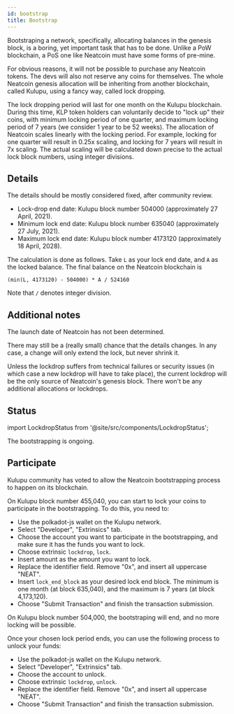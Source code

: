 ```yaml
---
id: bootstrap
title: Bootstrap
---
```


Bootstraping a network, specifically, allocating balances in the genesis
block, is a boring, yet important task that has to be done. Unlike a PoW
blockchain, a PoS one like Neatcoin must have some forms of pre-mine.

For obvious reasons, it will not be possible to purchase any Neatcoin tokens. The
devs will also not reserve any coins for themselves. The whole Neatcoin genesis
allocation will be inheriting from another blockchain, called Kulupu, using a
fancy way, called lock dropping.

The lock dropping period will last for one month on the Kulupu blockchain.
During this time, KLP token holders can voluntarily decide to "lock up" their
coins, with minimum locking period of one quarter, and maximum locking period of 7
years (we consider 1 year to be 52 weeks). The allocation of Neatcoin scales
linearly with the locking period. For example, locking for one quarter will result
in 0.25x scaling, and locking for 7 years will result in 7x scaling. The actual
scaling will be calculated down precise to the actual lock block numbers, using
integer divisions.

## Details

The details should be mostly considered fixed, after community review.

* Lock-drop end date: Kulupu block number 504000 (approximately 27 April, 2021).
* Minimum lock end date: Kulupu block number 635040 (approximately 27 July, 2021).
* Maximum lock end date: Kulupu block number 4173120 (approximately 18 April, 2028).

The calculation is done as follows. Take `L` as your lock end date, and `A` as
the locked balance. The final balance on the Neatcoin blockchain is

```
(min(L, 4173120) - 504000) * A / 524160
```

Note that `/` denotes integer division.

## Additional notes

The launch date of Neatcoin has not been determined.

There may still be a (really small) chance that the details changes. In any
case, a change will only extend the lock, but never shrink it.

Unless the lockdrop suffers from technical failures or security issues (in which
case a new lockdrop will have to take place), the current lockdrop will be the
only source of Neatcoin's genesis block. There won't be any additional
allocations or lockdrops.

## Status

import LockdropStatus from '@site/src/components/LockdropStatus';

The bootstrapping is ongoing. <LockdropStatus />

## Participate

Kulupu community has voted to allow the Neatcoin bootstrapping process to happen
on its blockchain.

On Kulupu block number 455,040, you can start to lock your coins to participate
in the bootstrapping. To do this, you need to:

* Use the polkadot-js wallet on the Kulupu network.
* Select "Developer", "Extrinsics" tab.
* Choose the account you want to participate in the bootstrapping, and make sure
  it has the funds you want to lock.
* Choose extrinsic `lockdrop`, `lock`.
* Insert amount as the amount you want to lock.
* Replace the identifier field. Remove "0x", and insert all uppercase "NEAT".
* Insert `lock_end_block` as your desired lock end block. The minimum is one
  month (at block 635,040), and the maximum is 7 years (at block 4,173,120).
* Choose "Submit Transaction" and finish the transaction submission.

On Kulupu block number 504,000, the bootstraping will end, and no more locking
will be possible.

Once your chosen lock period ends, you can use the following process to unlock
your funds:

* Use the polkadot-js wallet on the Kulupu network.
* Select "Developer", "Extrinsics" tab.
* Choose the account to unlock.
* Choose extrinsic `lockdrop`, `unlock`.
* Replace the identifier field. Remove "0x", and insert all uppercase "NEAT".
* Choose "Submit Transaction" and finish the transaction submission.